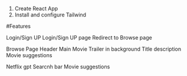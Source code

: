 1. Create React App
2. Install and configure Tailwind


#Features

Login/Sign UP
    Login/Sign UP page
    Redirect to Browse page

Browse Page 
    Header 
    Main Movie
        Trailer in background 
        Title description 
        Movie suggestions 

Netflix gpt 
    Searcnh bar 
    Movie suggestions 